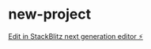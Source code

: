 # new-project

[Edit in StackBlitz next generation editor ⚡️](https://stackblitz.com/~/github.com/mohitchauhan1409/new-project)